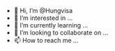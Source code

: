 - 👋 Hi, I’m @Hungvisa
- 👀 I’m interested in ...
- 🌱 I’m currently learning ...
- 💞️ I’m looking to collaborate on ...
- 📫 How to reach me ...

<!---
Hungvisa/Hungvisa is a ✨ special ✨ repository because its `README.md` (this file) appears on your GitHub profile.
You can click the Preview link to take a look at your changes.
--->
